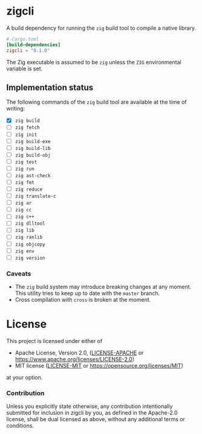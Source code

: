 # zigcli

A build dependency for running the `zig` build tool to compile a native
library.

```toml
# Cargo.toml
[build-dependencies]
zigcli = "0.1.0"
```

The Zig executable is assumed to be `zig` unless the `ZIG`
environmental variable is set.

## Implementation status

The following commands of the `zig` build tool are available
at the time of writing:

- [x] `zig build`
- [ ] `zig fetch`
- [ ] `zig init`
- [ ] `zig build-exe`
- [ ] `zig build-lib`
- [ ] `zig build-obj`
- [ ] `zig test`
- [ ] `zig run`
- [ ] `zig ast-check`
- [ ] `zig fmt`
- [ ] `zig reduce`
- [ ] `zig translate-c`
- [ ] `zig ar`
- [ ] `zig cc`
- [ ] `zig c++`
- [ ] `zig dlltool`
- [ ] `zig lib`
- [ ] `zig ranlib`
- [ ] `zig objcopy`
- [ ] `zig env`
- [ ] `zig version`

### Caveats

- The `zig` build system may introduce breaking changes at any moment.
  This utility tries to keep up to date with the `master` branch.
- Cross compilation with `cross` is broken at the moment.

# License

This project is licensed under either of

* Apache License, Version 2.0, ([LICENSE-APACHE](LICENSE-APACHE) or
  https://www.apache.org/licenses/LICENSE-2.0)
* MIT license ([LICENSE-MIT](LICENSE-MIT) or
  https://opensource.org/licenses/MIT)

at your option.

### Contribution

Unless you explicitly state otherwise, any contribution intentionally submitted
for inclusion in zigcli by you, as defined in the Apache-2.0 license, shall be
dual licensed as above, without any additional terms or conditions.
